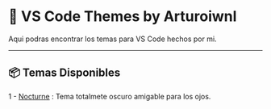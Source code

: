 # 🎨 VS Code Themes by Arturoiwnl

Aqui podras encontrar los temas para VS Code hechos por mi.

---

## 📦 Temas Disponibles
1 - [Nocturne](https://github.com/Arturooiwnl/vscode-themes/tree/main/Nocturne) : Tema totalmete oscuro amigable para los ojos.


